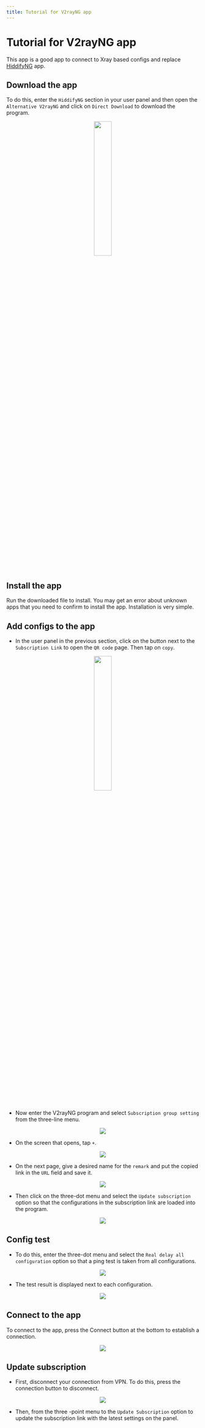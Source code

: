 ```yaml
---
title: Tutorial for V2rayNG app
---
```


<div dir="ltr" markdown="1">

# Tutorial for V2rayNG app

This app is a good app to connect to Xray based configs and replace [HiddifyNG](/manager/wiki/Tutorial-for-HiddifyNG-app) app.

## Download the app
To do this, enter the `HiddifyNG` section in your user panel and then open the `Alternative V2rayNG` and click on `Direct Download` to download the program.

<div align=center markdown=1>
<img width=30% src="https://github.com/hiddify/hiddify-config/assets/125398461/00c19c16-e704-4f88-bfc9-292263a90293" />
</div>



## Install the app
Run the downloaded file to install. You may get an error about unknown apps that you need to confirm to install the app. Installation is very simple.

## Add configs to the app
- In the user panel in the previous section, click on the button next to the `Subscription Link` to open the `QR code` page. Then tap on `copy`.


<div align=center markdown=1>
<img width=30% src="https://github.com/hiddify/hiddify-config/assets/125398461/3023ab40-9988-4d19-b288-302cb0ca705a" />
</div>




- Now enter the V2rayNG program and select `Subscription group setting` from the three-line menu.


<div align=center markdown=1>
<img src="https://user-images.githubusercontent.com/125398461/241164507-6363d390-30c9-4db9-a64d-15605ba11824.png" />
</div>


- On the screen that opens, tap `+`.


<div align=center markdown=1>
<img src="https://user-images.githubusercontent.com/125398461/241167247-98439a04-bce3-4d21-af7b-d0aae957f14a.png" />
</div>


- On the next page, give a desired name for the `remark` and put the copied link in the `URL` field and save it.

<div align=center markdown=1>
<img src="https://user-images.githubusercontent.com/125398461/241167435-572e8384-9284-4801-a631-0621718393c9.png" />
</div>


- Then click on the three-dot menu and select the `Update subscription` option so that the configurations in the subscription link are loaded into the program.


<div align=center markdown=1>
<img src="https://user-images.githubusercontent.com/125398461/241165034-64a1f43c-b8fc-4f46-8206-1357ad5394db.png" />
</div>


## Config test
- To do this, enter the three-dot menu and select the `Real delay all configuration` option so that a ping test is taken from all configurations.


<div align=center markdown=1>
<img src="https://user-images.githubusercontent.com/125398461/241165795-17406ecc-e22b-4acc-9fdc-ac2c182741e4.png" />
</div>


- The test result is displayed next to each configuration.


<div align=center markdown=1>
<img src="https://user-images.githubusercontent.com/125398461/241166032-5ac550c5-6387-4f1c-841c-935fc58f65cd.png" />
</div>


## Connect to the app
To connect to the app, press the Connect button at the bottom to establish a connection.

<div align=center markdown=1>
<img src="https://user-images.githubusercontent.com/125398461/241166105-11b6f98b-406a-4007-8125-11a8128a2187.png" />
</div>


## Update subscription
- First, disconnect your connection from VPN. To do this, press the connection button to disconnect.

<div align=center markdown=1>
<img src="https://user-images.githubusercontent.com/125398461/241166381-9fb9c6d8-852c-48fc-9c18-8fd59ca899af.png" />
</div>


- Then, from the three -point menu to the `Update Subscription` option to update the subscription link with the latest settings on the panel.
